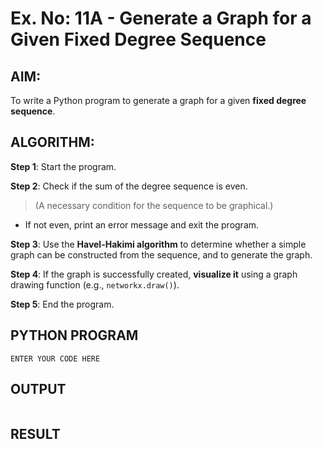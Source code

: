 # Ex. No: 11A - Generate a Graph for a Given Fixed Degree Sequence

## AIM:
To write a Python program to generate a graph for a given **fixed degree sequence**.

## ALGORITHM:

**Step 1**: Start the program.

**Step 2**: Check if the sum of the degree sequence is even.  
> (A necessary condition for the sequence to be graphical.)

- If not even, print an error message and exit the program.

**Step 3**: Use the **Havel-Hakimi algorithm** to determine whether a simple graph can be constructed from the sequence, and to generate the graph.

**Step 4**: If the graph is successfully created, **visualize it** using a graph drawing function (e.g., `networkx.draw()`).

**Step 5**: End the program.

## PYTHON PROGRAM

```
ENTER YOUR CODE HERE
```

## OUTPUT
```
```

## RESULT
